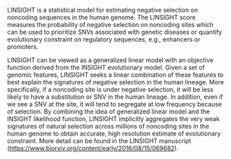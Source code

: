 LINSIGHT is a statistical model for estimating negative selection on noncoding sequences in the human genome. The LINSIGHT score measures the probability of negative selection on noncoding sites which can be used to prioritize SNVs associated with genetic diseases or quantify evolutionary constraint on regulatory sequences, e.g., enhancers or promoters.

LINSIGHT can be viewed as a generalized linear model with an objective function derived from the INSIGHT evolutionary model. Given a set of genomic features, LINSIGHT seeks a linear combination of these features to best explain the signatures of negative selection in the human lineage. More specifically, if a noncoding site is under negative selection, it will be less likely to have a substitution or SNV in the human lineage. In addition, even if we see a SNV at the site, it will tend to segregate at low frequency because of selection. By combining the idea of generalized linear model and the INSIGHT likelihood function, LINSIGHT implicitly aggregates the very weak signatures of natural selection across millions of noncoding sites in the human genome to obtain accurate, high resolution estimate of evolutionary constraint. More detail can be found in the LINSIGHT manuscript (https://www.biorxiv.org/content/early/2016/08/15/069682).
